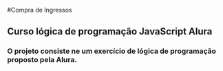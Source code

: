 #Compra de Ingressos
## Curso lógica de programação JavaScript Alura

### O projeto consiste ne um exercício de lógica de programação proposto pela Alura.